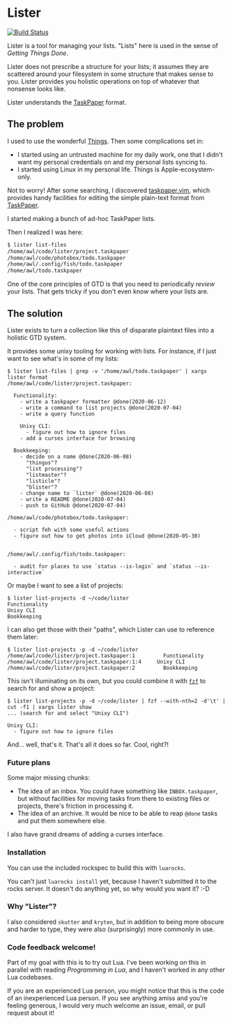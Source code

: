 # Lister

[![Build Status](https://travis-ci.com/alloy-d/lister.svg?branch=master)](https://travis-ci.com/alloy-d/lister)

Lister is a tool for managing your lists.
"Lists" here is used in the sense of _Getting Things Done_.

Lister does not prescribe a structure for your lists; it assumes they
are scattered around your filesystem in some structure that makes sense
to you.  Lister provides you holistic operations on top of whatever
that nonsense looks like.

Lister understands the [TaskPaper][taskpaper] format.

## The problem

I used to use the wonderful [Things][things].  Then some complications
set in:

- I started using an untrusted machine for my daily work, one that
  I didn't want my personal credentials on and my personal lists syncing
  to.
- I started using Linux in my personal life.  Things is
  Apple-ecosystem-only.

Not to worry!  After some searching, I discovered [taskpaper.vim][],
which provides handy facilities for editing the simple plain-text format
from [TaskPaper][taskpaper].

I started making a bunch of ad-hoc TaskPaper lists.

Then I realized I was here:

```sh
$ lister list-files
/home/awl/code/lister/project.taskpaper
/home/awl/code/photobox/todo.taskpaper
/home/awl/.config/fish/todo.taskpaper
/home/awl/todo.taskpaper
```

One of the core principles of GTD is that you need to periodically
_review_ your lists.  That gets tricky if you don't even know where your
lists are.

## The solution

Lister exists to turn a collection like this of disparate plaintext
files into a holistic GTD system.

It provides some unixy tooling for working with lists.  For instance, if
I just want to see what's in some of my lists:

```
$ lister list-files | grep -v '/home/awl/todo.taskpaper' | xargs lister format
/home/awl/code/lister/project.taskpaper:

  Functionality:
    - write a taskpaper formatter @done(2020-06-12)
    - write a command to list projects @done(2020-07-04)
    - write a query function

    Unixy CLI:
      - figure out how to ignore files
    - add a curses interface for browsing

  Bookkeeping:
    - decide on a name @done(2020-06-08)
      "thingus"?
      "list processing"?
      "listmaster"?
      "listicle"?
      "blister"?
    - change name to `lister` @done(2020-06-08)
    - write a README @done(2020-07-04)
    - push to GitHub @done(2020-07-04)

/home/awl/code/photobox/todo.taskpaper:

  - script feh with some useful actions
  - figure out how to get photos into iCloud @done(2020-05-30)


/home/awl/.config/fish/todo.taskpaper:

  - audit for places to use `status --is-login` and `status --is-interactive`
```

Or maybe I want to see a list of projects:

```
$ lister list-projects -d ~/code/lister
Functionality
Unixy CLI
Bookkeeping
```

I can also get those with their "paths", which Lister can use to
reference them later:

```
$ lister list-projects -p -d ~/code/lister
/home/awl/code/lister/project.taskpaper:1	      Functionality
/home/awl/code/lister/project.taskpaper:1:4	    Unixy CLI
/home/awl/code/lister/project.taskpaper:2	      Bookkeeping
```

This isn't illuminating on its own, but you could combine it with
[`fzf`][fzf] to search for and show a project:

```
$ lister list-projects -p -d ~/code/lister | fzf --with-nth=2 -d'\t' | cut -f1 | xargs lister show
... (search for and select "Unixy CLI")

Unixy CLI:
  - figure out how to ignore files
```

And... well, that's it.  That's all it does so far.  Cool, right?!

### Future plans

Some major missing chunks:

- The idea of an inbox.  You could have something like
  `INBOX.taskpaper`, but without facilities for moving tasks from there
  to existing files or projects, there's friction in processing it.
- The idea of an archive.  It would be nice to be able to reap `@done`
  tasks and put them somewhere else.

I also have grand dreams of adding a curses interface.

### Installation

You can use the included rockspec to build this with `luarocks`.

You can't just `luarocks install` yet, because I haven't submitted it to
the rocks server.  It doesn't do anything yet, so why would you want it?
:-D

### Why "Lister"?

I also considered `skutter` and `kryten`, but in addition to being more
obscure and harder to type, they were also (surprisingly) more commonly
in use.

### Code feedback welcome!

Part of my goal with this is to try out Lua.  I've been working on this
in parallel with reading _Programming in Lua_, and I haven't worked in
any other Lua codebases.

If you are an experienced Lua person, you might notice that this is the
code of an inexperienced Lua person.  If you see anything amiss and
you're feeling generous, I would very much welcome an issue, email, or
pull request about it!

[taskpaper]: https://guide.taskpaper.com/
[taskpaper.vim]: https://github.com/davidoc/taskpaper.vim
[things]: https://culturedcode.com/things/
[fzf]: https://github.com/junegunn/fzf

